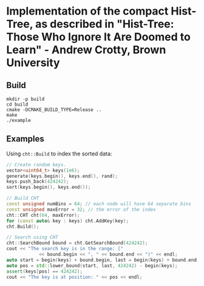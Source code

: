 Implementation of the compact Hist-Tree, as described in "Hist-Tree: Those Who Ignore It Are Doomed to Learn" - Andrew Crotty, Brown University
====

## Build

```
mkdir -p build
cd build
cmake -DCMAKE_BUILD_TYPE=Release ..
make
./example
```

## Examples

Using ``cht::Build`` to index the sorted data:

```c++
// Create random keys.
vector<uint64_t> keys(1e6);
generate(keys.begin(), keys.end(), rand);
keys.push_back(424242);
sort(keys.begin(), keys.end());

// Build CHT
const unsigned numBins = 64; // each node will have 64 separate bins
const unsigned maxError = 32; // the error of the index
cht::CHT cht(64, maxError);
for (const auto& key : keys) cht.AddKey(key);
cht.Build();

// Search using CHT
cht::SearchBound bound = cht.GetSearchBound(424242);
cout << "The search key is in the range: ["
			<< bound.begin << ", " << bound.end << ")" << endl;
auto start = begin(keys) + bound.begin, last = begin(keys) + bound.end;
auto pos = std::lower_bound(start, last, 424242) - begin(keys);
assert(keys[pos] == 424242);
cout << "The key is at position: " << pos << endl;
```
